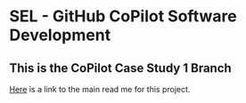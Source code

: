 # SEL - GitHub CoPilot Software Development 

## This is the CoPilot Case Study 1 Branch

[Here](https://github.com/WSUCptSCapstone-F23-S24/sel-githubcopilotassistedsoftwaredev/blob/main/readme.md) is a link to the main read me for this project.

